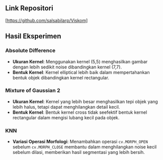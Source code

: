 ## Link Repositori
[https://github.com/salsabilarp/Viskom]

## Hasil Eksperimen
### Absolute Difference
- **Ukuran Kernel**: Menggunakan kernel (5,5) menghasilkan gambar dengan lebih sedikit noise dibandingkan kernel (7,7).
- **Bentuk Kernel**: Kernel elliptical lebih baik dalam mempertahankan bentuk objek dibandingkan kernel rectangular.

### Mixture of Gaussian 2
- **Ukuran Kernel**: Kernel yang lebih besar menghasilkan tepi objek yang lebih halus, tetapi dapat menghilangkan detail kecil.
- **Bentuk Kernel**: Bentuk kernel cross tidak seefektif bentuk kernel rectangular dalam mengisi lubang kecil pada objek.

### KNN
- **Variasi Operasi Morfologi**: Menambahkan operasi `cv.MORPH_OPEN` sebelum `cv.MORPH_CLOSE` membantu dalam menghilangkan noise kecil sebelum dilasi, memberikan hasil segmentasi yang lebih bersih.
